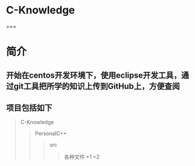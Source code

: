 # C-Knowledge
===

简介
===

开始在centos开发环境下，使用eclipse开发工具，通过git工具把所学的知识上传到GitHub上，方便查阅
--------

## 项目包括如下

>C-Knowledge
>>PersonalC++
>>>src
>>>>各种文件
+1
=2
